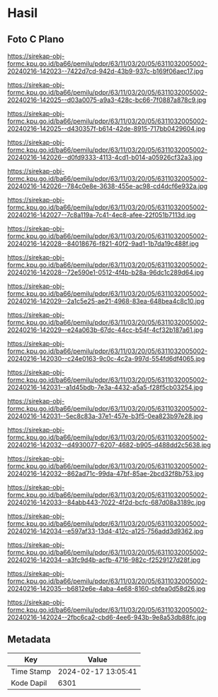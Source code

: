 # Hasil

## Foto C Plano

https://sirekap-obj-formc.kpu.go.id/ba66/pemilu/pdpr/63/11/03/20/05/6311032005002-20240216-142023--7422d7cd-942d-43b9-937c-b169f06aec17.jpg

https://sirekap-obj-formc.kpu.go.id/ba66/pemilu/pdpr/63/11/03/20/05/6311032005002-20240216-142025--d03a0075-a9a3-428c-bc66-7f0887a878c9.jpg

https://sirekap-obj-formc.kpu.go.id/ba66/pemilu/pdpr/63/11/03/20/05/6311032005002-20240216-142025--d430357f-b614-42de-8915-717bb0429604.jpg

https://sirekap-obj-formc.kpu.go.id/ba66/pemilu/pdpr/63/11/03/20/05/6311032005002-20240216-142026--d0fd9333-4113-4cd1-b014-a05926cf32a3.jpg

https://sirekap-obj-formc.kpu.go.id/ba66/pemilu/pdpr/63/11/03/20/05/6311032005002-20240216-142026--784c0e8e-3638-455e-ac98-cd4dcf6e932a.jpg

https://sirekap-obj-formc.kpu.go.id/ba66/pemilu/pdpr/63/11/03/20/05/6311032005002-20240216-142027--7c8a119a-7c41-4ec8-afee-22f051b7113d.jpg

https://sirekap-obj-formc.kpu.go.id/ba66/pemilu/pdpr/63/11/03/20/05/6311032005002-20240216-142028--84018676-f821-40f2-9ad1-1b7da19c488f.jpg

https://sirekap-obj-formc.kpu.go.id/ba66/pemilu/pdpr/63/11/03/20/05/6311032005002-20240216-142028--72e590e1-0512-4f4b-b28a-96dc1c289d64.jpg

https://sirekap-obj-formc.kpu.go.id/ba66/pemilu/pdpr/63/11/03/20/05/6311032005002-20240216-142029--2a1c5e25-ae21-4968-83ea-648bea4c8c10.jpg

https://sirekap-obj-formc.kpu.go.id/ba66/pemilu/pdpr/63/11/03/20/05/6311032005002-20240216-142029--e24a063b-67dc-44cc-b54f-4cf32b187a61.jpg

https://sirekap-obj-formc.kpu.go.id/ba66/pemilu/pdpr/63/11/03/20/05/6311032005002-20240216-142030--c24e0163-9c0c-4c2a-997d-554fd6df4065.jpg

https://sirekap-obj-formc.kpu.go.id/ba66/pemilu/pdpr/63/11/03/20/05/6311032005002-20240216-142031--a1d45bdb-7e3a-4432-a5a5-f28f5cb03254.jpg

https://sirekap-obj-formc.kpu.go.id/ba66/pemilu/pdpr/63/11/03/20/05/6311032005002-20240216-142031--5ec8c83a-37e1-457e-b3f5-0ea823b97e28.jpg

https://sirekap-obj-formc.kpu.go.id/ba66/pemilu/pdpr/63/11/03/20/05/6311032005002-20240216-142032--d4930077-6207-4682-b905-d488dd2c5638.jpg

https://sirekap-obj-formc.kpu.go.id/ba66/pemilu/pdpr/63/11/03/20/05/6311032005002-20240216-142032--862ad71c-99da-47bf-85ae-2bcd32f8b753.jpg

https://sirekap-obj-formc.kpu.go.id/ba66/pemilu/pdpr/63/11/03/20/05/6311032005002-20240216-142033--84abb443-7022-4f2d-bcfc-687d08a3189c.jpg

https://sirekap-obj-formc.kpu.go.id/ba66/pemilu/pdpr/63/11/03/20/05/6311032005002-20240216-142034--e597af33-13d4-412c-a125-756add3d9362.jpg

https://sirekap-obj-formc.kpu.go.id/ba66/pemilu/pdpr/63/11/03/20/05/6311032005002-20240216-142034--a3fc9d4b-acfb-4716-982c-f2529127d28f.jpg

https://sirekap-obj-formc.kpu.go.id/ba66/pemilu/pdpr/63/11/03/20/05/6311032005002-20240216-142035--b6812e6e-4aba-4e68-8160-cbfea0d58d26.jpg

https://sirekap-obj-formc.kpu.go.id/ba66/pemilu/pdpr/63/11/03/20/05/6311032005002-20240216-142024--2fbc6ca2-cbd6-4ee6-943b-9e8a53db88fc.jpg


## Metadata

| Key        | Value               |
| ---------- | ------------------- |
| Time Stamp | 2024-02-17 13:05:41 |
| Kode Dapil | 6301                |



